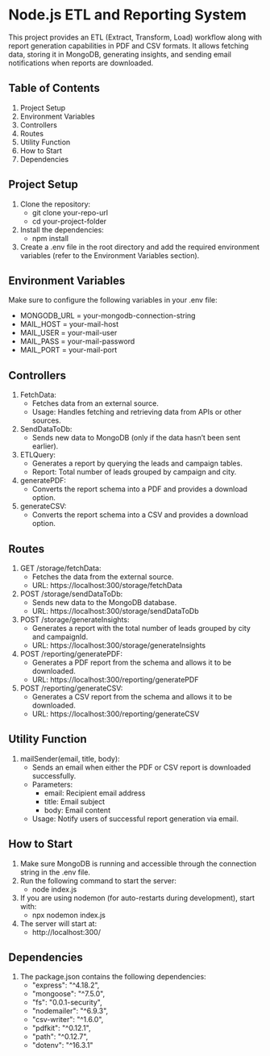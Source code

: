 # Node.js ETL and Reporting System
This project provides an ETL (Extract, Transform, Load) workflow along with report generation capabilities in PDF and CSV formats. It allows fetching data, storing it in MongoDB, generating insights, and sending email notifications when reports are downloaded.

## Table of Contents
1. Project Setup
2. Environment Variables
3. Controllers
4. Routes
5. Utility Function
6. How to Start
7. Dependencies

## Project Setup
1. Clone the repository:
    - git clone your-repo-url
    - cd your-project-folder
2. Install the dependencies:
    - npm install
3. Create a .env file in the root directory and add the required environment variables (refer to the Environment Variables section).

## Environment Variables
Make sure to configure the following variables in your .env file:
  - MONGODB_URL = your-mongodb-connection-string
  - MAIL_HOST = your-mail-host
  - MAIL_USER = your-mail-user
  - MAIL_PASS = your-mail-password
  - MAIL_PORT = your-mail-port

## Controllers
1. FetchData:
    - Fetches data from an external source.
    - Usage: Handles fetching and retrieving data from APIs or other sources.
2. SendDataToDb:
    - Sends new data to MongoDB (only if the data hasn’t been sent earlier).
3. ETLQuery:
    - Generates a report by querying the leads and campaign tables.
    - Report: Total number of leads grouped by campaign and city.
4. generatePDF:
    - Converts the report schema into a PDF and provides a download option.
5. generateCSV:
    - Converts the report schema into a CSV and provides a download option.

## Routes
1. GET /storage/fetchData:
   - Fetches the data from the external source.
   - URL: https://localhost:300/storage/fetchData
2. POST /storage/sendDataToDb:
    - Sends new data to the MongoDB database.
    - URL: https://localhost:300/storage/sendDataToDb
3. POST /storage/generateInsights:
    - Generates a report with the total number of leads grouped by city and campaignId.
    - URL: https://localhost:300/storage/generateInsights
4. POST /reporting/generatePDF:
    - Generates a PDF report from the schema and allows it to be downloaded.
    - URL: https://localhost:300/reporting/generatePDF
5. POST /reporting/generateCSV:
    - Generates a CSV report from the schema and allows it to be downloaded.
    - URL: https://localhost:300/reporting/generateCSV

## Utility Function
1. mailSender(email, title, body):
    - Sends an email when either the PDF or CSV report is downloaded successfully.
    - Parameters:
        - email: Recipient email address
        - title: Email subject
        - body: Email content
    - Usage: Notify users of successful report generation via email.
  
## How to Start
1. Make sure MongoDB is running and accessible through the connection string in the .env file.
2. Run the following command to start the server:
    - node index.js
3. If you are using nodemon (for auto-restarts during development), start with:
    - npx nodemon index.js
4. The server will start at:
    - http://localhost:300/

## Dependencies
1. The package.json contains the following dependencies:
    - "express": "^4.18.2",
    - "mongoose": "^7.5.0",
    - "fs": "0.0.1-security",
    - "nodemailer": "^6.9.3",
    - "csv-writer": "^1.6.0",
    - "pdfkit": "^0.12.1",
    - "path": "^0.12.7",
    - "dotenv": "^16.3.1"
